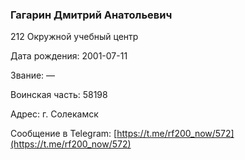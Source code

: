### Гагарин Дмитрий Анатольевич

212 Окружной учебный центр

Дата рождения: 2001-07-11

Звание: —

Воинская часть: 58198

Адрес: г. Солекамск

Сообщение в Telegram: [https://t.me/rf200_now/572](https://t.me/rf200_now/572)
